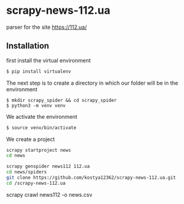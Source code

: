 # scrapy-news-112.ua
parser for the site https://112.ua/
## Installation
first install the virtual environment
```bash
$ pip install virtualenv
```

The next step is to create a directory in which our folder will be in the environment
```linux
$ mkdir scrapy_spider && cd scrapy_spider
$ python3 -m venv venv
```
We activate the environment
```bash
$ source venv/bin/activate
```
We create a project
```bash
scrapy startproject news
cd news
```
```bash
scrapy genspider news112 112.ua
cd news/spiders
git clone https://github.com/kostya12362/scrapy-news-112.ua.git
cd /scrapy-news-112.ua
```
scrapy crawl news112 -o news.csv
